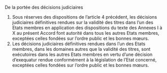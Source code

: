 De la portée des décisions judiciaires
1) Sous réserves des dispositions de l’article 4 précédent, les décisions judiciaires
définitives rendues sur la validité des titres dans l’un des Etats membres en application
des dispositions du texte des Annexes I à X au présent Accord font autorité dans tous
les autres Etats membres, exceptées celles fondées sur l’ordre public et les bonnes
mœurs.
2) Les décisions judiciaires définitives rendues dans l’un des Etats membres, dans les
domaines autres que la validité des titres, sont exécutoires dans les autres Etats
membres en vertu d’une décision d’exequatur rendue conformément à la législation de
l’Etat concerné, exceptées celles fondées sur l’ordre public et les bonnes mœurs.